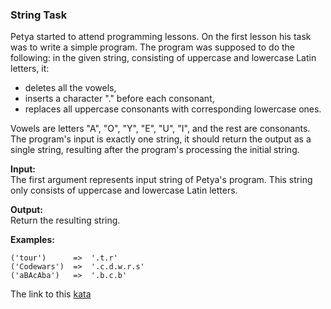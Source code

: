 ### String Task

Petya started to attend programming lessons. On the first lesson his task was to write a simple program. The program was supposed to do the following: in the given string, consisting of uppercase and lowercase Latin letters, it:
* deletes all the vowels,  
* inserts a character "." before each consonant,  
* replaces all uppercase consonants with corresponding lowercase ones.  

Vowels are letters "A", "O", "Y", "E", "U", "I", and the rest are consonants. The program's input is exactly one string, it should return the output as a single string, resulting after the program's processing the initial string.

**Input:**  
The first argument represents input string of Petya's program. This string only consists of uppercase and lowercase Latin letters.

**Output:**  
Return the resulting string.

**Examples:**  
```
('tour')      =>  '.t.r'
('Codewars')  =>  '.c.d.w.r.s'
('aBAcAba')   =>  '.b.c.b'
```

The link to this [kata](https://www.codewars.com/kata/string-task/java)
